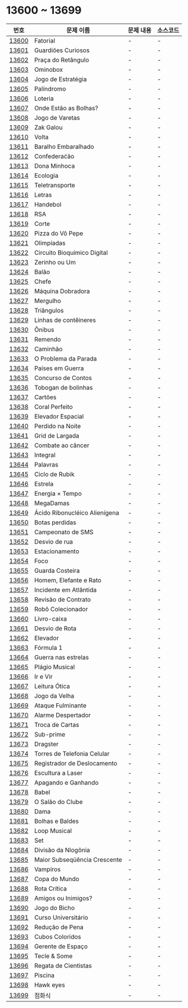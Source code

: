 # 13600 ~ 13699

번호 | 문제 이름 | 문제 내용 | 소스코드
--- | --- | --- | ---
[13600](https://www.acmicpc.net/problem/13600) | Fatorial | - | -
[13601](https://www.acmicpc.net/problem/13601) | Guardiões Curiosos | - | -
[13602](https://www.acmicpc.net/problem/13602) | Praça do Retângulo | - | -
[13603](https://www.acmicpc.net/problem/13603) | Ominobox | - | -
[13604](https://www.acmicpc.net/problem/13604) | Jogo de Estratégia | - | -
[13605](https://www.acmicpc.net/problem/13605) | Palíndromo | - | -
[13606](https://www.acmicpc.net/problem/13606) | Loteria | - | -
[13607](https://www.acmicpc.net/problem/13607) | Onde Estão as Bolhas? | - | -
[13608](https://www.acmicpc.net/problem/13608) | Jogo de Varetas | - | -
[13609](https://www.acmicpc.net/problem/13609) | Zak Galou | - | -
[13610](https://www.acmicpc.net/problem/13610) | Volta | - | -
[13611](https://www.acmicpc.net/problem/13611) | Baralho Embaralhado | - | -
[13612](https://www.acmicpc.net/problem/13612) | Confederaćão | - | -
[13613](https://www.acmicpc.net/problem/13613) | Dona Minhoca | - | -
[13614](https://www.acmicpc.net/problem/13614) | Ecologia | - | -
[13615](https://www.acmicpc.net/problem/13615) | Teletransporte | - | -
[13616](https://www.acmicpc.net/problem/13616) | Letras | - | -
[13617](https://www.acmicpc.net/problem/13617) | Handebol | - | -
[13618](https://www.acmicpc.net/problem/13618) | RSA | - | -
[13619](https://www.acmicpc.net/problem/13619) | Corte | - | -
[13620](https://www.acmicpc.net/problem/13620) | Pizza do Vô Pepe | - | -
[13621](https://www.acmicpc.net/problem/13621) | Olimpíadas | - | -
[13622](https://www.acmicpc.net/problem/13622) | Circuito Bioquímico Digital | - | -
[13623](https://www.acmicpc.net/problem/13623) | Zerinho ou Um | - | -
[13624](https://www.acmicpc.net/problem/13624) | Balão | - | -
[13625](https://www.acmicpc.net/problem/13625) | Chefe | - | -
[13626](https://www.acmicpc.net/problem/13626) | Máquina Dobradora | - | -
[13627](https://www.acmicpc.net/problem/13627) | Mergulho | - | -
[13628](https://www.acmicpc.net/problem/13628) | Triângulos | - | -
[13629](https://www.acmicpc.net/problem/13629) | Linhas de contêineres | - | -
[13630](https://www.acmicpc.net/problem/13630) | Ônibus | - | -
[13631](https://www.acmicpc.net/problem/13631) | Remendo | - | -
[13632](https://www.acmicpc.net/problem/13632) | Caminhão | - | -
[13633](https://www.acmicpc.net/problem/13633) | O Problema da Parada | - | -
[13634](https://www.acmicpc.net/problem/13634) | Países em Guerra | - | -
[13635](https://www.acmicpc.net/problem/13635) | Concurso de Contos | - | -
[13636](https://www.acmicpc.net/problem/13636) | Tobogan de bolinhas | - | -
[13637](https://www.acmicpc.net/problem/13637) | Cartões | - | -
[13638](https://www.acmicpc.net/problem/13638) | Coral Perfeito | - | -
[13639](https://www.acmicpc.net/problem/13639) | Elevador Espacial | - | -
[13640](https://www.acmicpc.net/problem/13640) | Perdido na Noite | - | -
[13641](https://www.acmicpc.net/problem/13641) | Grid de Largada | - | -
[13642](https://www.acmicpc.net/problem/13642) | Combate ao câncer | - | -
[13643](https://www.acmicpc.net/problem/13643) | Integral | - | -
[13644](https://www.acmicpc.net/problem/13644) | Palavras | - | -
[13645](https://www.acmicpc.net/problem/13645) | Ciclo de Rubik | - | -
[13646](https://www.acmicpc.net/problem/13646) | Estrela | - | -
[13647](https://www.acmicpc.net/problem/13647) | Energia × Tempo | - | -
[13648](https://www.acmicpc.net/problem/13648) | MegaDamas | - | -
[13649](https://www.acmicpc.net/problem/13649) | Ácido Ribonucléico Alienígena | - | -
[13650](https://www.acmicpc.net/problem/13650) | Botas perdidas | - | -
[13651](https://www.acmicpc.net/problem/13651) | Campeonato de SMS | - | -
[13652](https://www.acmicpc.net/problem/13652) | Desvio de rua | - | -
[13653](https://www.acmicpc.net/problem/13653) | Estacionamento | - | -
[13654](https://www.acmicpc.net/problem/13654) | Foco | - | -
[13655](https://www.acmicpc.net/problem/13655) | Guarda Costeira | - | -
[13656](https://www.acmicpc.net/problem/13656) | Homem, Elefante e Rato | - | -
[13657](https://www.acmicpc.net/problem/13657) | Incidente em Atlântida | - | -
[13658](https://www.acmicpc.net/problem/13658) | Revisão de Contrato | - | -
[13659](https://www.acmicpc.net/problem/13659) | Robô Colecionador | - | -
[13660](https://www.acmicpc.net/problem/13660) | Livro-caixa | - | -
[13661](https://www.acmicpc.net/problem/13661) | Desvio de Rota | - | -
[13662](https://www.acmicpc.net/problem/13662) | Elevador | - | -
[13663](https://www.acmicpc.net/problem/13663) | Fórmula 1 | - | -
[13664](https://www.acmicpc.net/problem/13664) | Guerra nas estrelas | - | -
[13665](https://www.acmicpc.net/problem/13665) | Plágio Musical | - | -
[13666](https://www.acmicpc.net/problem/13666) | Ir e Vir | - | -
[13667](https://www.acmicpc.net/problem/13667) | Leitura Ótica | - | -
[13668](https://www.acmicpc.net/problem/13668) | Jogo da Velha | - | -
[13669](https://www.acmicpc.net/problem/13669) | Ataque Fulminante | - | -
[13670](https://www.acmicpc.net/problem/13670) | Alarme Despertador | - | -
[13671](https://www.acmicpc.net/problem/13671) | Troca de Cartas | - | -
[13672](https://www.acmicpc.net/problem/13672) | Sub-prime | - | -
[13673](https://www.acmicpc.net/problem/13673) | Dragster | - | -
[13674](https://www.acmicpc.net/problem/13674) | Torres de Telefonia Celular | - | -
[13675](https://www.acmicpc.net/problem/13675) | Registrador de Deslocamento | - | -
[13676](https://www.acmicpc.net/problem/13676) | Escultura a Laser | - | -
[13677](https://www.acmicpc.net/problem/13677) | Apagando e Ganhando | - | -
[13678](https://www.acmicpc.net/problem/13678) | Babel | - | -
[13679](https://www.acmicpc.net/problem/13679) | O Salão do Clube | - | -
[13680](https://www.acmicpc.net/problem/13680) | Dama | - | -
[13681](https://www.acmicpc.net/problem/13681) | Bolhas e Baldes | - | -
[13682](https://www.acmicpc.net/problem/13682) | Loop Musical | - | -
[13683](https://www.acmicpc.net/problem/13683) | Set | - | -
[13684](https://www.acmicpc.net/problem/13684) | Divisão da Nlogõnia | - | -
[13685](https://www.acmicpc.net/problem/13685) | Maior Subseqüência Crescente | - | -
[13686](https://www.acmicpc.net/problem/13686) | Vampiros | - | -
[13687](https://www.acmicpc.net/problem/13687) | Copa do Mundo | - | -
[13688](https://www.acmicpc.net/problem/13688) | Rota Crítica | - | -
[13689](https://www.acmicpc.net/problem/13689) | Amigos ou Inimigos? | - | -
[13690](https://www.acmicpc.net/problem/13690) | Jogo do Bicho | - | -
[13691](https://www.acmicpc.net/problem/13691) | Curso Universitário | - | -
[13692](https://www.acmicpc.net/problem/13692) | Redução de Pena | - | -
[13693](https://www.acmicpc.net/problem/13693) | Cubos Coloridos | - | -
[13694](https://www.acmicpc.net/problem/13694) | Gerente de Espaço | - | -
[13695](https://www.acmicpc.net/problem/13695) | Tecle & Some | - | -
[13696](https://www.acmicpc.net/problem/13696) | Regata de Cientistas | - | -
[13697](https://www.acmicpc.net/problem/13697) | Piscina | - | -
[13698](https://www.acmicpc.net/problem/13698) | Hawk eyes | - | -
[13699](https://www.acmicpc.net/problem/13699) | 점화식 | - | -

